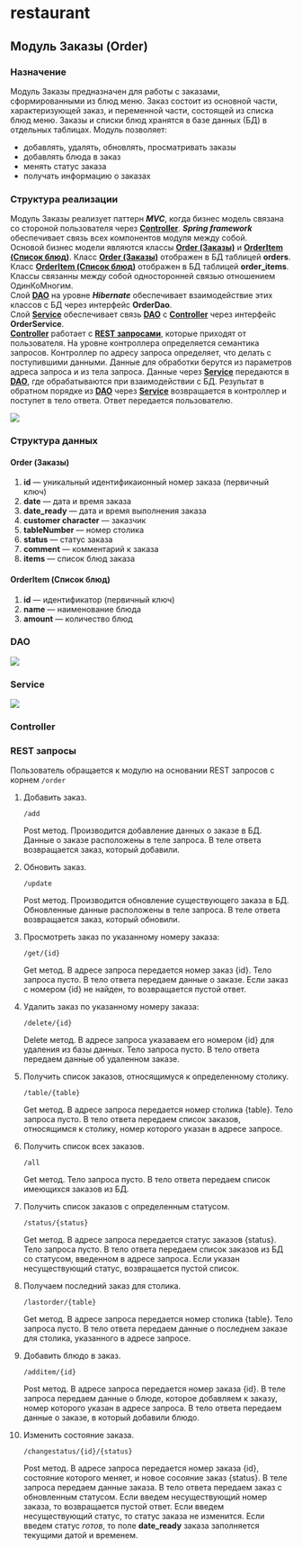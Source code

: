 # restaurant
 ## Модуль Заказы (Order)
 
 ### Назначение
 
 Модуль Заказы предназначен для работы с заказами, сформированными 
 из блюд меню. Заказ состоит из основной части, характеризующей заказ, и переменной части,
 состоящей из списка блюд меню. Заказы и списки блюд хранятся в базе данных (БД) в отдельных таблицах.
 Модуль позволяет:
  * добавлять, удалять, обновлять, просматривать заказы
  * добавлять блюда в заказ
  * менять статус заказа
  * получать информацию о заказах 
  
 ### Структура реализации
 
 Модуль Заказы реализует паттерн ***MVC***, когда бизнес модель связана со стороной пользователя через 
 [**Controller**](#сontroller). ***Spring framework*** обеспечивает связь всех компонентов модуля между собой.<br/>
 Основой бизнес модели являются классы [**Order (Заказы)**](#order) и [**OrderItem (Список блюд)**](#orderItem).
 Класс [**Order (Заказы)**](#order) отображен в БД таблицей **orders**. 
 Класс [**OrderItem (Список блюд)**](#orderItem) отображен в БД таблицей **order_items**.
 Классы связанны между собой односторонней связью отношением ОдинКоМногим.<br/>
 Cлой [**DAO**](#dao) на уровне ***Hibernate*** обеспечивает взаимодействие этих классов с БД через интерфейс **OrderDao**.<br/>
 Cлой [**Service**](#service) обеспечивает связь [**DAO**](#dao) с [**Controller**](#сontroller) через интерфейс **OrderService**.<br/> 
 [**Controller**](#сontroller) работает с [**REST запросами**](#rest-запросы), которые приходят от пользователя. 
 На уровне контроллера определяется семантика запросов. Контроллер по адресу запроса определяет, что делать с поступившими данными.
 Данные для обработки берутся из параметров адреса запроса и из тела запроса.
 Данные через [**Service**](#service) передаются в [**DAO**](#dao), где обрабатываются при взаимодействии с БД.
  Результат в обратном порядке из [**DAO**](#dao) через [**Service**](#service) возвращается в контроллер и поступет в тело ответа.
  Ответ передается пользователю.
 
 ![](https://image.prntscr.com/image/lOY9wxJYSVWdqcLHi48SlA.png)
 
 ### Структура данных
 <a name="order"></a>
 #### Order (Заказы)
 1. **id** — уникальный идентификаионный номер заказа (первичный ключ)   
 2. **date** — дата и время заказа  
 3. **date_ready** — дата и время выполнения заказа
 3. **customer character** — заказчик
 4. **tableNumber** — номер столика
 5. **status** — статус заказа 
 6. **comment** — комментарий к заказа
 7. **items** — список блюд заказа
 
 <a name="orderItem"></a>
 #### OrderItem (Список блюд)
 
 1. **id** — идентификатор (первичный ключ)    
 2. **name** — наименование блюда   
 3. **amount** — количество блюд
 
 <a name="dao"></a>
 ### DAO
 ![](https://image.prntscr.com/image/luOhgmZrTheRMAIP0ymxqA.png)
 
 <a name="service"></a>
 ### Service
 ![](https://image.prntscr.com/image/oRr1oRbkSvmhDexv6L0quA.png)
 
 <a name="сontroller"></a>
 ### Controller
 
 ### REST запросы
 Пользователь обращается к модулю на основании REST запросов с корнем ```/order```
 
 1. Добавить заказ.  
     
    ```/add```
    
     Post метод. Производится добавление данных о заказе в БД. Данные о заказе расположены в теле запроса.
     В теле ответа возвращается заказ, который добавили.
     
    
 2. Обновить заказ.
      
    ```/update```
    
     Post метод. Производится обновление существующего заказа в БД. Обновленные данные расположены в теле запроса.
     В теле ответа возвращается заказ, который обновили.
    
 3. Просмотреть заказ по указанному номеру заказа: 
  
    ```/get/{id}```
    
     Get метод. В адресе запроса передается номер заказ {id}. Тело запроса пусто. В тело ответа
     передаем данные о заказе. Если заказ с номером {id} не найден, то возвращается пустой ответ. 
  
 4. Удалить заказ по указанному номеру заказа:  
  
    ```/delete/{id}```
    
    Delete метод. В адресе запроса указаваем его номером {id} для удаления из базы данных. 
    Тело запроса пусто. В тело ответа передаем данные об удаленном заказе.
  
 5. Получить список заказов, относящимуся к определенному столику. 
  
    ```/table/{table}```
    
    Get метод. В адресе запроса передается номер столика {table}. Тело запроса пусто. 
    В тело ответа передаем список заказов, относящимся к столику, номер которого  указан в адресе запросе.
    
 6. Получить список всех заказов. 
  
    ```/all```
    
    Get метод. Тело запроса пусто. В тело ответа передаем список имеющихся заказов из БД.
  
 7. Получить список заказов с определенным статусом. 
  
    ```/status/{status}```
    
    Get метод. В адресе запроса передается статус заказов {status}. Тело запроса пусто.
    В тело ответа передаем список заказов из БД со статусом, введенном в адресе запроса.
    Если указан несуществующий статус, возвращается пустой список.
   
 8. Получаем последний заказ для столика.
   
    ```/lastorder/{table}```
    
    Get метод. В адресе запроса передается номер столика {table}. Тело запроса пусто.
    В тело ответа передаем данные о последнем заказе для столика, указанного в адресе запросе.                                                            
 
 9. Добавить блюдо в заказ.
   
    ```/additem/{id}```
    
    Post метод. В адресе запроса передается номер заказа {id}. В теле запроса передаем данные о блюде, которое
    добавляем к заказу, номер которого указан в адресе запроса. В тело ответа передаем данные о заказе,
    в который добавили блюдо.
   
 10. Изменить состояние заказа. 
  
     ```/changestatus/{id}/{status}```
     
      Post метод. В адресе запроса передается номер заказа {id}, состояние которого меняет, и новое сосояние заказ {status}.
      В теле запроса передаем данные заказа. В тело ответа передаем заказ с обновленным статусом.
      Если введем несуществующий номер заказа, то возвращается пустой ответ. 
      Если введем несуществующий статус, то статус заказа не изменится.
      Если введем статус *готов*, то поле **date_ready** заказа заполняется текущими датой и временем.
      
 
